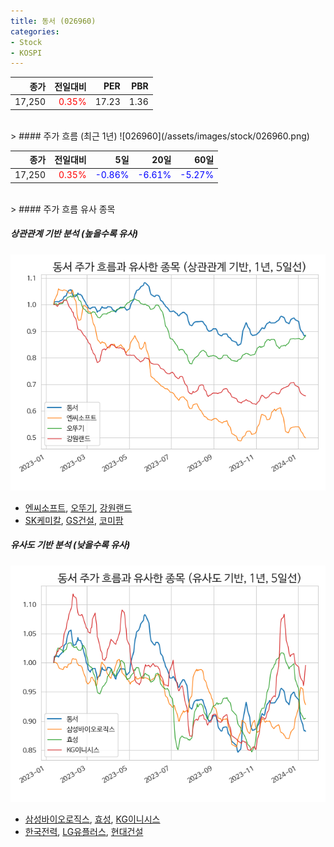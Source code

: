 ```yaml
---
title: 동서 (026960)
categories:
- Stock
- KOSPI
---
```


|종가|전일대비|PER|PBR|
|---:|-------:|--:|---:|
|17,250|<span style="color: red">0.35%</span>|17.23|1.36|

<!-- more -->
<br>
> #### 주가 흐름 (최근 1년)
![026960](/assets/images/stock/026960.png)

|종가|전일대비|5일|20일|60일|
|---:|-------:|--:|---:|---:|
|17,250|<span style="color: red">0.35%</span>|<span style="color: blue">-0.86%</span>|<span style="color: blue">-6.61%</span>|<span style="color: blue">-5.27%</span>|

<br>
> #### 주가 흐름 유사 종목

##### 상관관계 기반 분석 (높을수록 유사)
![026960](/assets/images/stock/026960_corr.png)
- [엔씨소프트](/036570/), [오뚜기](/007310/), [강원랜드](/035250/)
- [SK케미칼](/285130/), [GS건설](/006360/), [코미팜](/041960/)

##### 유사도 기반 분석 (낮을수록 유사)	
![026960](/assets/images/stock/026960_sim.png)
- [삼성바이오로직스](/207940/), [효성](/004800/), [KG이니시스](/035600/)
- [한국전력](/015760/), [LG유플러스](/032640/), [현대건설](/000720/)